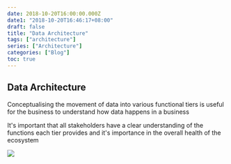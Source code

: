 ```yaml
---
date: 2018-10-20T16:00:00.000Z
date1: "2018-10-20T16:46:17+08:00"
draft: false
title: "Data Architecture"
tags: ["architecture"]
series: ["Architecture"]
categories: ["Blog"]
toc: true
---
```


## Data Architecture

Conceptualising the movement of data into various functional tiers is useful for the business to understand how data happens in a business

It's important that all stakeholders have a clear understanding of the functions each tier provides and it's importance in the overall health of the ecosystem

![](/img/blog/data-architecture/data_architecture.png)
